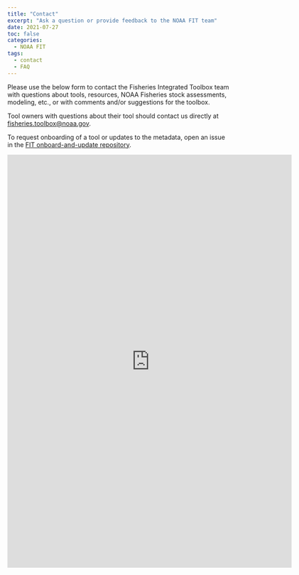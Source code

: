 ```yaml
---
title: "Contact"
excerpt: "Ask a question or provide feedback to the NOAA FIT team"
date: 2021-07-27
toc: false
categories:
  - NOAA FIT
tags:
  - contact
  - FAQ
---
```


Please use the below form to contact the Fisheries Integrated Toolbox team with questions about tools, resources, NOAA Fisheries stock assessments, modeling, etc., or with comments and/or suggestions for the toolbox.

Tool owners with questions about their tool should contact us directly at fisheries.toolbox@noaa.gov.

To request onboarding of a tool or updates to the metadata, open an issue in the [FIT onboard-and-update repository](https://github.com/noaa-fisheries-integrated-toolbox/onboard-and-update).

<iframe src="https://docs.google.com/forms/d/e/1FAIpQLSfKFYi1krinuWYXfbOb3_bMXlw7-q7f55eNXVLHsXF9kh_ulA/viewform?embedded=true" width="640" height="931" frameborder="0" marginheight="0" marginwidth="0">Loading…</iframe>
